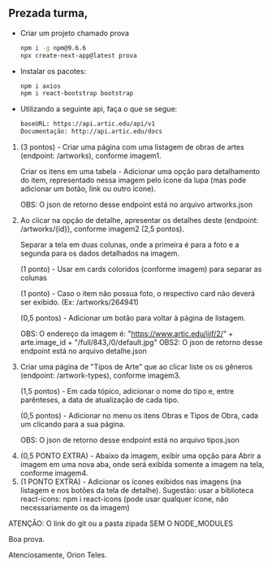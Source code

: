 ## Prezada turma,

- Criar um projeto chamado prova

  ```bash
  npm i -g npm@9.6.6
  npx create-next-app@latest prova
  ```

- Instalar os pacotes:

  ```bash
  npm i axios
  npm i react-bootstrap bootstrap
  ```

- Utilizando a seguinte api, faça o que se segue:

  ```bash
  baseURL: https://api.artic.edu/api/v1
  Documentação: http://api.artic.edu/docs
  ```

<ol>
<li>
(3 pontos) - Criar uma página com uma listagem de obras de artes (endpoint: /artworks), conforme imagem1.

Criar os itens em uma tabela - Adicionar uma opção para detalhamento do item, representado nessa imagem pelo ícone da lupa (mas pode adicionar um botão, link ou outro ícone).

OBS: O json de retorno desse endpoint está no arquivo artworks.json

</li>

<li>
Ao clicar na opção de detalhe, apresentar os detalhes deste (endpoint: /artworks/{id}), conforme imagem2
(2,5 pontos).

Separar a tela em duas colunas, onde a primeira é para a foto e a segunda para os dados detalhados na imagem.

(1 ponto) - Usar em cards coloridos (conforme imagem) para separar as colunas

(1 ponto) - Caso o item não possua foto, o respectivo card não deverá ser exibido. (Ex: /artworks/264941)

(0,5 pontos) - Adicionar um botão para voltar à página de listagem.

OBS: O endereço da imagem é: "https://www.artic.edu/iiif/2/&quot; + arte.image_id + "/full/843,/0/default.jpg"
OBS2: O json de retorno desse endpoint está no arquivo detalhe.json

</li>

<li>
Criar uma página de "Tipos de Arte" que ao clicar liste os os gêneros (endpoint: /artwork-types), conforme imagem3.

(1,5 pontos) - Em cada tópico, adicionar o nome do tipo e, entre parênteses, a data de atualização de cada tipo.

(0,5 pontos) - Adicionar no menu os itens Obras e Tipos de Obra, cada um clicando para a sua página.

OBS: O json de retorno desse endpoint está no arquivo tipos.json

</li>

<li>
(0,5 PONTO EXTRA) - Abaixo da imagem, exibir uma opção para Abrir a imagem em uma nova aba, onde será exibida somente a imagem na tela, conforme imagem4.

</li>

<li>
(1 PONTO EXTRA) - Adicionar os ícones exibidos nas imagens (na listagem e nos botões da tela de detalhe). Sugestão: usar a biblioteca react-icons: npm i react-icons (pode usar qualquer ícone, não necessariamente os da imagem)
</li>

</ol>
    
ATENÇÃO: O link do git ou a pasta zipada SEM O NODE_MODULES

Boa prova.

Atenciosamente,
Orion Teles.
